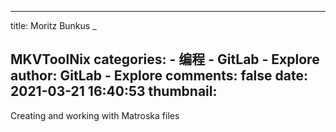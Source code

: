 
---
title: Moritz Bunkus
_

MKVToolNix
categories: 
    - 编程
    - GitLab - Explore
author: GitLab - Explore
comments: false
date: 2021-03-21 16:40:53
thumbnail: 
---

<div>   
Creating and working with Matroska files
  
</div>
            